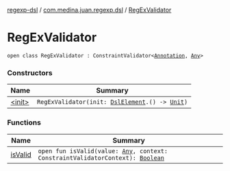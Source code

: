 [regexp-dsl](../../index.md) / [com.medina.juan.regexp.dsl](../index.md) / [RegExValidator](./index.md)

# RegExValidator

`open class RegExValidator : ConstraintValidator<`[`Annotation`](https://kotlinlang.org/api/latest/jvm/stdlib/kotlin/-annotation/index.html)`, `[`Any`](https://kotlinlang.org/api/latest/jvm/stdlib/kotlin/-any/index.html)`>`

### Constructors

| Name | Summary |
|---|---|
| [&lt;init&gt;](-init-.md) | `RegExValidator(init: `[`DslElement`](../-dsl-element/index.md)`.() -> `[`Unit`](https://kotlinlang.org/api/latest/jvm/stdlib/kotlin/-unit/index.html)`)` |

### Functions

| Name | Summary |
|---|---|
| [isValid](is-valid.md) | `open fun isValid(value: `[`Any`](https://kotlinlang.org/api/latest/jvm/stdlib/kotlin/-any/index.html)`, context: ConstraintValidatorContext): `[`Boolean`](https://kotlinlang.org/api/latest/jvm/stdlib/kotlin/-boolean/index.html) |

